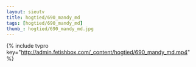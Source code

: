 ```yaml
--- 
layout: sieutv
title: hogtied/690_mandy_md
tags: [hogtied/690_mandy_md]
thumb_: hogtied/690_mandy_md.jpg
---
```

{% include tvpro key="http://admin.fetishbox.com/_content/hogtied/690_mandy_md.mp4" %} 
